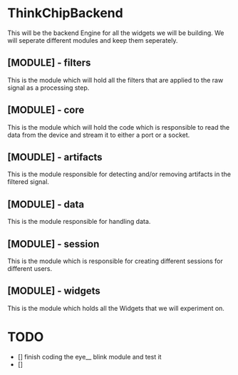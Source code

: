 # ThinkChipBackend

This will be the backend Engine for all the widgets we will be building. 
We will seperate different modules and keep them seperately.

## [MODULE] - filters
This is the module which will hold all the filters that are applied to the raw signal as a processing step.

## [MODULE] - core
This is the module which will hold the code which is responsible to read the data from the device and stream it to 
either a port or a socket.

## [MOUDLE] - artifacts
This is the module responsible for detecting and/or removing artifacts in the filtered signal.

## [MODULE] - data
This is the module responsible for handling data.

## [MODULE] - session
This is the module which is responsible for creating different sessions for different users.

## [MODULE] - widgets
This is the module which holds all the Widgets that we will experiment on.

# TODO 
- [] finish coding the eye_\_ blink module and test it
- [] 
